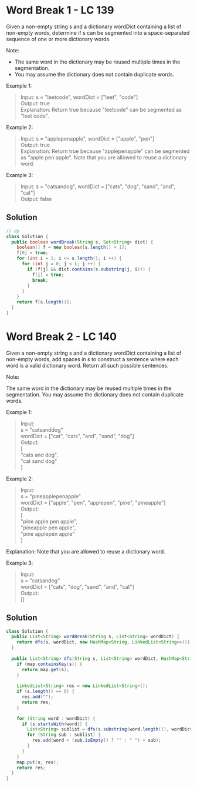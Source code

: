 # Word Break 1 - LC 139
Given a non-empty string s and a dictionary wordDict containing a list of non-empty words, determine if s can be segmented into a space-separated sequence of one or more dictionary words.

Note:
* The same word in the dictionary may be reused multiple times in the segmentation.
* You may assume the dictionary does not contain duplicate words.

Example 1:

>Input: s = "leetcode", wordDict = ["leet", "code"]\
>Output: true\
>Explanation: Return true because "leetcode" can be segmented as "leet code".

Example 2:

>Input: s = "applepenapple", wordDict = ["apple", "pen"]\
>Output: true\
>Explanation: Return true because "applepenapple" can be segmented as "apple pen apple". Note that you are allowed to reuse a dictionary word.

Example 3:

>Input: s = "catsandog", wordDict = ["cats", "dog", "sand", "and", "cat"]\
>Output: false

## Solution
```java
// dp
class Solution {
  public boolean wordBreak(String s, Set<String> dict) {
    boolean[] f = new boolean[s.length() + 1];
    f[0] = true;
    for (int i = 1; i <= s.length(); i ++) {
      for (int j = 0; j < i; j ++) {
        if (f[j] && dict.contains(s.substring(j, i))) {
          f[i] = true;
          break;
        }
      }
    }
    return f[s.length()];
  }
}
```


# Word Break 2 - LC 140
Given a non-empty string s and a dictionary wordDict containing a list of non-empty words, add spaces in s to construct a sentence where each word is a valid dictionary word. Return all such possible sentences.

Note:

The same word in the dictionary may be reused multiple times in the segmentation.
You may assume the dictionary does not contain duplicate words.

Example 1:
>Input:\
>s = "catsanddog"\
>wordDict = ["cat", "cats", "and", "sand", "dog"]\
>Output:\
>[\
>  "cats and dog",\
>  "cat sand dog"\
>]

Example 2:

>Input:\
>s = "pineapplepenapple"\
>wordDict = ["apple", "pen", "applepen", "pine", "pineapple"]\
>Output:\
>[\
>  "pine apple pen apple",\
>  "pineapple pen apple",\
>  "pine applepen apple"\
>]

Explanation: Note that you are allowed to reuse a dictionary word.

Example 3:
>Input:\
>s = "catsandog"\
>wordDict = ["cats", "dog", "sand", "and", "cat"]\
>Output:\
>[]

## Solution
```java
class Solution {
  public List<String> wordBreak(String s, List<String> wordDict) {
    return dfs(s, wordDict, new HashMap<String, LinkedList<String>>());
  }
  
  public List<String> dfs(String s, List<String> wordDict, HashMap<String, LinkedList<String>> map) {
    if (map.containsKey(s)) {
      return map.get(s);
    }
    
    LinkedList<String> res = new LinkedList<String>();
    if (s.length() == 0) {
      res.add("");
      return res;
    }

    for (String word : wordDict) {
      if (s.startsWith(word)) {
        List<String> sublist = dfs(s.substring(word.length()), wordDict, map);
        for (String sub : sublist) {
          res.add(word + (sub.isEmpty() ? "" : " ") + sub);
        }
      }
    }
    map.put(s, res);
    return res;
  }
}
```
